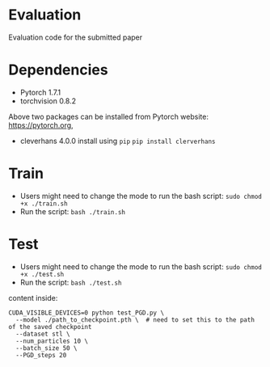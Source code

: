# Evaluation

Evaluation code for the submitted paper

# Dependencies

- Pytorch 1.7.1
- torchvision 0.8.2

Above two packages can be installed from Pytorch website: https://pytorch.org, 

- cleverhans 4.0.0
  install using `pip`
  `pip install clerverhans`

# Train 

- Users might need to change the mode to run the bash script:
  `sudo chmod +x ./train.sh`
- Run the script:
  `bash ./train.sh`



# Test

- Users might need to change the mode to run the bash script:
  `sudo chmod +x ./test.sh`
- Run the script:
  `bash ./test.sh`

content inside:
```
CUDA_VISIBLE_DEVICES=0 python test_PGD.py \
  --model ./path_to_checkpoint.pth \  # need to set this to the path of the saved checkpoint
  --dataset stl \
  --num_particles 10 \
  --batch_size 50 \
  --PGD_steps 20
```

